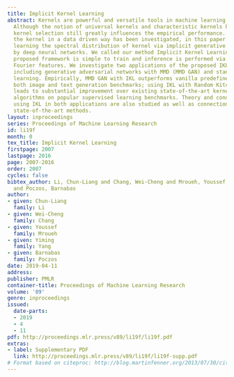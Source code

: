 ```yaml
---
title: Implicit Kernel Learning
abstract: Kernels are powerful and versatile tools in machine learning and statistics.
  Although the notion of universal kernels and characteristic kernels has been studied,
  kernel selection still greatly influences the empirical performance. While learning
  the kernel in a data driven way has been investigated, in this paper we explore
  learning the spectral distribution of kernel via implicit generative models parametrized
  by deep neural networks. We called our method Implicit Kernel Learning (IKL). The
  proposed framework is simple to train and inference is performed via sampling random
  Fourier features. We investigate two applications of the proposed IKL as examples,
  including generative adversarial networks with MMD (MMD GAN) and standard supervised
  learning. Empirically, MMD GAN with IKL outperforms vanilla predefined kernels on
  both image and text generation benchmarks; using IKL with Random Kitchen Sinks also
  leads to substantial improvement over existing state-of-the-art kernel learning
  algorithms on popular supervised learning benchmarks. Theory and conditions for
  using IKL in both applications are also studied as well as connections to previous
  state-of-the-art methods.
layout: inproceedings
series: Proceedings of Machine Learning Research
id: li19f
month: 0
tex_title: Implicit Kernel Learning
firstpage: 2007
lastpage: 2016
page: 2007-2016
order: 2007
cycles: false
bibtex_author: Li, Chun-Liang and Chang, Wei-Cheng and Mroueh, Youssef and Yang, Yiming
  and Poczos, Barnabas
author:
- given: Chun-Liang
  family: Li
- given: Wei-Cheng
  family: Chang
- given: Youssef
  family: Mroueh
- given: Yiming
  family: Yang
- given: Barnabas
  family: Poczos
date: 2019-04-11
address: 
publisher: PMLR
container-title: Proceedings of Machine Learning Research
volume: '89'
genre: inproceedings
issued:
  date-parts:
  - 2019
  - 4
  - 11
pdf: http://proceedings.mlr.press/v89/li19f/li19f.pdf
extras:
- label: Supplementary PDF
  link: http://proceedings.mlr.press/v89/li19f/li19f-supp.pdf
# Format based on citeproc: http://blog.martinfenner.org/2013/07/30/citeproc-yaml-for-bibliographies/
---
```

